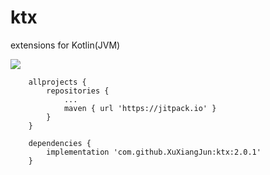 # ktx
extensions for Kotlin(JVM)

[![](https://jitpack.io/v/XuXiangJun/ktx.svg)](https://jitpack.io/#XuXiangJun/ktx)

```
    allprojects {
        repositories {
            ...
            maven { url 'https://jitpack.io' }
        }
    }
```
```
    dependencies {
        implementation 'com.github.XuXiangJun:ktx:2.0.1'
    }
```
